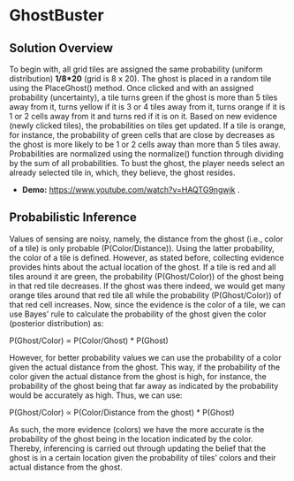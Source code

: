# GhostBuster
## Solution Overview
To begin with, all grid tiles are assigned the same probability (uniform distribution) **1/8*20** (grid is 8 x 20). The ghost is placed in a random tile using the PlaceGhost() method. Once clicked and with an assigned probability (uncertainty), a tile turns green if the ghost is more than 5 tiles away from it, turns yellow if it is 3 or 4 tiles away from it, turns orange if it is 1 or 2 cells away from it and turns red if it is on it. Based on new evidence (newly clicked tiles), the probabilities on tiles get updated. If a tile is orange, for instance, the probability of green cells that are close by decreases as the ghost is more likely to be 1 or 2 cells away than more than 5 tiles away. Probabilities are normalized using the normalize() function through dividing by the sum of all probabilities. To bust the ghost, the player needs select an already selected tile in, which, they believe, the ghost resides.
- **Demo:** https://www.youtube.com/watch?v=HAQTG9ngwjk . 
## Probabilistic Inference
Values of sensing are noisy, namely, the distance from the ghost (i.e., color of a tile) is only probable (P(Color/Distance)). Using the latter probability, the color of a tile is defined. However, as stated before, collecting evidence provides hints about the actual location of the ghost. If a tile is red and all tiles around it are green, the probability (P(Ghost/Color)) of the ghost being in that red tile decreases. If the ghost was there indeed, we would get many orange tiles around that red tile all while the probability (P(Ghost/Color)) of that red cell increases. Now, since the evidence is the color of a tile, we can use Bayes’ rule to calculate the probability of the ghost given the color (posterior distribution) as:

P(Ghost/Color) ∝ P(Color/Ghost) * P(Ghost)

However, for better probability values we can use the probability of a color given the actual distance from the ghost. This way, if the probability of the color given the actual distance from the ghost is high, for instance, the probability of the ghost being that far away as indicated by the probability would be accurately as high. Thus, we can use:

P(Ghost/Color) ∝ P(Color/Distance from the ghost) * P(Ghost)

As such, the more evidence (colors) we have the more accurate is the probability of the ghost being in the location indicated by the color. Thereby, inferencing is carried out through updating the belief that the ghost is in a certain location given the probability of tiles’ colors and their actual distance from the ghost.
